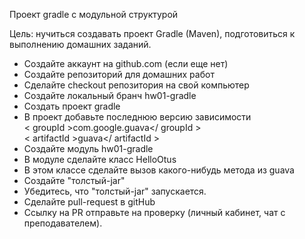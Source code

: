 Проект gradle с модульной структурой

Цель:
нучиться создавать проект Gradle (Maven), подготовиться к выполнению домашних заданий.

- Создайте аккаунт на github.com (если еще нет)
- Создайте репозиторий для домашних работ
- Сделайте checkout репозитория на свой компьютер
- Создайте локальный бранч hw01-gradle
- Создать проект gradle
- В проект добавьте последнюю версию зависимости  
 < groupId >com.google.guava</ groupId >  
 < artifactId >guava</ artifactId >  
- Создайте модуль hw01-gradle
- В модуле сделайте класс HelloOtus
- В этом классе сделайте вызов какого-нибудь метода из guava
- Создайте "толстый-jar"
- Убедитесь, что "толстый-jar" запускается.
- Сделайте pull-request в gitHub
- Ссылку на PR отправьте на проверку (личный кабинет, чат с преподавателем).
